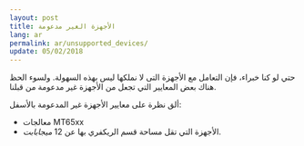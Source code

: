 ```yaml
---
layout: post
title: اﻷجهزة الغير مدعومة
lang: ar
permalink: ar/unsupported_devices/
update: 05/02/2018
---
```


حتي لو كنا خبراء، فإن التعامل مع اﻷجهزة التى لا نملكها ليس بهذه السهولة. ولسوء الحظ هناك  بعض المعايير التي تجعل من اﻷجهزة غير مدعومة من قبلنا.

ألق نظرة على معايير الأجهزة غير المدعومة باﻷسفل:

* معالجات MT65xx
* اﻷجهزة التي تقل مساحة قسم الريكفري بها عن 12 <em>ميجابابت</em>.
